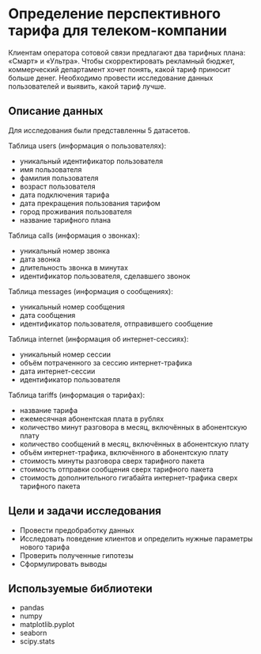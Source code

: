 # Определение перспективного тарифа для телеком-компании
Клиентам оператора сотовой связи предлагают два тарифных плана: «Смарт» и «Ультра». Чтобы скорректировать рекламный бюджет, коммерческий департамент хочет понять, какой тариф приносит больше денег. Необходимо провести исследование данных пользователей и выявить, какой тариф лучше.

## Описание данных
Для исследования были представленны 5 датасетов.

Таблица users (информация о пользователях):

- уникальный идентификатор пользователя
- имя пользователя
- фамилия пользователя
- возраст пользователя
- дата подключения тарифа
- дата прекращения пользования тарифом
- город проживания пользователя
- название тарифного плана

Таблица calls (информация о звонках):
- уникальный номер звонка
- дата звонка
- длительность звонка в минутах
- идентификатор пользователя, сделавшего звонок

Таблица messages (информация о сообщениях):
- уникальный номер сообщения
- дата сообщения
- идентификатор пользователя, отправившего сообщение

Таблица internet (информация об интернет-сессиях):
- уникальный номер сессии
- объём потраченного за сессию интернет-трафика
- дата интернет-сессии
- идентификатор пользователя

Таблица tariffs (информация о тарифах):
- название тарифа
- ежемесячная абонентская плата в рублях
- количество минут разговора в месяц, включённых в абонентскую плату
- количество сообщений в месяц, включённых в абонентскую плату
- объём интернет-трафика, включённого в абонентскую плату
- стоимость минуты разговора сверх тарифного пакета
- стоимость отправки сообщения сверх тарифного пакета
- стоимость дополнительного гигабайта интернет-трафика сверх тарифного пакета

## Цели и задачи исследования
- Провести предобработку данных
- Исследовать поведение клиентов и определить нужные параметры нового тарифа
- Проверить полученные гипотезы
- Сформулировать выводы

## Используемые библиотеки
- pandas
- numpy
- matplotlib.pyplot
- seaborn
- scipy.stats
